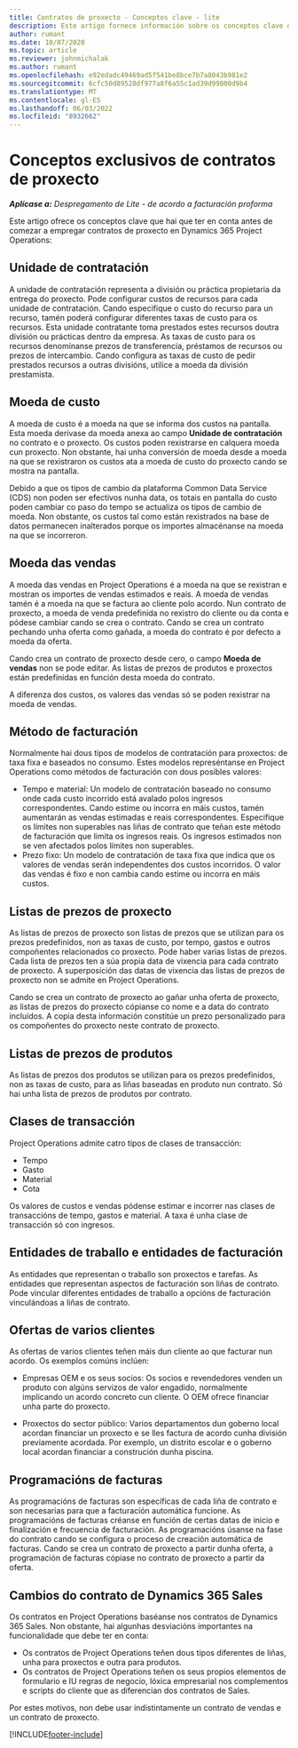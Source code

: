 ```yaml
---
title: Contratos de proxecto - Conceptos clave - lite
description: Este artigo fornece información sobre os conceptos clave de contratos de proxecto.
author: rumant
ms.date: 10/07/2020
ms.topic: article
ms.reviewer: johnmichalak
ms.author: rumant
ms.openlocfilehash: e92edadc49469ad5f541be8bce7b7a8043b981e2
ms.sourcegitcommit: 6cfc50d89528df977a8f6a55c1ad39d99800d9b4
ms.translationtype: MT
ms.contentlocale: gl-ES
ms.lasthandoff: 06/03/2022
ms.locfileid: "8932662"
---
```

# <a name="concepts-unique-to-project-contracts"></a>Conceptos exclusivos de contratos de proxecto

_**Aplícase a:** Despregamento de Lite - de acordo a facturación proforma_



Este artigo ofrece os conceptos clave que hai que ter en conta antes de comezar a empregar contratos de proxecto en Dynamics 365 Project Operations:

## <a name="contracting-unit"></a>Unidade de contratación

A unidade de contratación representa a división ou práctica propietaria da entrega do proxecto. Pode configurar custos de recursos para cada unidade de contratación. Cando especifique o custo do recurso para un recurso, tamén poderá configurar diferentes taxas de custo para os recursos. Esta unidade contratante toma prestados estes recursos doutra división ou prácticas dentro da empresa. As taxas de custo para os recursos denomínanse prezos de transferencia, préstamos de recursos ou prezos de intercambio. Cando configura as taxas de custo de pedir prestados recursos a outras divisións, utilice a moeda da división prestamista.

## <a name="cost-currency"></a>Moeda de custo

A moeda de custo é a moeda na que se informa dos custos na pantalla. Esta moeda derívase da moeda anexa ao campo **Unidade de contratación** no contrato e o proxecto. Os custos poden rexistrarse en calquera moeda cun proxecto. Non obstante, hai unha conversión de moeda desde a moeda na que se rexistraron os custos ata a moeda de custo do proxecto cando se mostra na pantalla.

Debido a que os tipos de cambio da plataforma Common Data Service (CDS) non poden ser efectivos nunha data, os totais en pantalla do custo poden cambiar co paso do tempo se actualiza os tipos de cambio de moeda. Non obstante, os custos tal como están rexistrados na base de datos permanecen inalterados porque os importes almacénanse na moeda na que se incorreron.

## <a name="sales-currency"></a>Moeda das vendas

A moeda das vendas en Project Operations é a moeda na que se rexistran e mostran os importes de vendas estimados e reais. A moeda de vendas tamén é a moeda na que se factura ao cliente polo acordo. Nun contrato de proxecto, a moeda de venda predefinida no rexistro do cliente ou da conta e pódese cambiar cando se crea o contrato. Cando se crea un contrato pechando unha oferta como gañada, a moeda do contrato é por defecto a moeda da oferta.

Cando crea un contrato de proxecto desde cero, o campo **Moeda de vendas** non se pode editar. As listas de prezos de produtos e proxectos están predefinidas en función desta moeda do contrato.

A diferenza dos custos, os valores das vendas só se poden rexistrar na moeda de vendas.

## <a name="billing-method"></a>Método de facturación

Normalmente hai dous tipos de modelos de contratación para proxectos: de taxa fixa e baseados no consumo. Estes modelos represéntanse en Project Operations como métodos de facturación con dous posibles valores:

- Tempo e material: Un modelo de contratación baseado no consumo onde cada custo incorrido está avalado polos ingresos correspondentes. Cando estime ou incorra en máis custos, tamén aumentarán as vendas estimadas e reais correspondentes. Especifique os límites non superables nas liñas de contrato que teñan este método de facturación que limita os ingresos reais. Os ingresos estimados non se ven afectados polos límites non superables.
- Prezo fixo: Un modelo de contratación de taxa fixa que indica que os valores de vendas serán independentes dos custos incorridos. O valor das vendas é fixo e non cambia cando estime ou incorra en máis custos.

## <a name="project-price-lists"></a>Listas de prezos de proxecto

As listas de prezos de proxecto son listas de prezos que se utilizan para os prezos predefinidos, non as taxas de custo, por tempo, gastos e outros compoñentes relacionados co proxecto. Pode haber varias listas de prezos. Cada lista de prezos ten a súa propia data de vixencia para cada contrato de proxecto. A superposición das datas de vixencia das listas de prezos de proxecto non se admite en Project Operations.

Cando se crea un contrato de proxecto ao gañar unha oferta de proxecto, as listas de prezos do proxecto cópianse co nome e a data do contrato incluídos. A copia desta información constitúe un prezo personalizado para os compoñentes do proxecto neste contrato de proxecto.

## <a name="product-price-lists"></a>Listas de prezos de produtos

As listas de prezos dos produtos se utilizan para os prezos predefinidos, non as taxas de custo, para as liñas baseadas en produto nun contrato. Só hai unha lista de prezos de produtos por contrato.

## <a name="transaction-classes"></a>Clases de transacción

Project Operations admite catro tipos de clases de transacción:

- Tempo
- Gasto
- Material
- Cota

Os valores de custos e vendas pódense estimar e incorrer nas clases de transaccións de tempo, gastos e material. A taxa é unha clase de transacción só con ingresos.

## <a name="work-entities-and-billing-entities"></a>Entidades de traballo e entidades de facturación

As entidades que representan o traballo son proxectos e tarefas. As entidades que representan aspectos de facturación son liñas de contrato. Pode vincular diferentes entidades de traballo a opcións de facturación vinculándoas a liñas de contrato.

## <a name="multi-customer-deals"></a>Ofertas de varios clientes

As ofertas de varios clientes teñen máis dun cliente ao que facturar nun acordo. Os exemplos comúns inclúen:

- Empresas OEM e os seus socios: Os socios e revendedores venden un produto con algúns servizos de valor engadido, normalmente implicando un acordo concreto cun cliente. O OEM ofrece financiar unha parte do proxecto. 

- Proxectos do sector público: Varios departamentos dun goberno local acordan financiar un proxecto e se lles factura de acordo cunha división previamente acordada. Por exemplo, un distrito escolar e o goberno local acordan financiar a construción dunha piscina.

## <a name="invoice-schedules"></a>Programacións de facturas

As programacións de facturas son específicas de cada liña de contrato e son necesarias para que a facturación automática funcione. As programacións de facturas créanse en función de certas datas de inicio e finalización e frecuencia de facturación. As programacións úsanse na fase do contrato cando se configura o proceso de creación automática de facturas. Cando se crea un contrato de proxecto a partir dunha oferta, a programación de facturas cópiase no contrato de proxecto a partir da oferta.

## <a name="changes-from-the-dynamics-365-sales-contract"></a>Cambios do contrato de Dynamics 365 Sales

Os contratos en Project Operations baséanse nos contratos de Dynamics 365 Sales. Non obstante, hai algunhas desviacións importantes na funcionalidade que debe ter en conta:

- Os contratos de Project Operations teñen dous tipos diferentes de liñas, unha para proxectos e outra para produtos.
- Os contratos de Project Operations teñen os seus propios elementos de formulario e IU regras de negocio, lóxica empresarial nos complementos e scripts do cliente que as diferencian dos contratos de Sales.

Por estes motivos, non debe usar indistintamente un contrato de vendas e un contrato de proxecto.


[!INCLUDE[footer-include](../../includes/footer-banner.md)]
